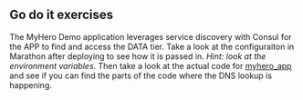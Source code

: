 
## Go do it exercises 

The MyHero Demo application leverages service discovery with Consul for the APP to find and access the DATA tier.  Take a look at the configuraiton in Marathon after deploying to see how it is passed in.  _Hint: look at the environment variables_.  Then take a look at the actual code for [myhero_app](https://github.com/hpreston/myhero_app) and see if you can find the parts of the code where the DNS lookup is happening.  


